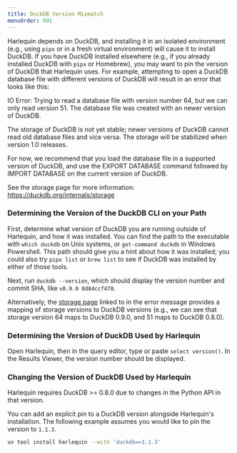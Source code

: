 ```yaml
---
title: DuckDB Version Mismatch
menuOrder: 991
---
```


<script>
    import Note from "$lib/components/note.svelte"
</script>

Harlequin depends on DuckDB, and installing it in an isolated environment (e.g., using `pipx` or in a fresh virtual environment) will cause it to install DuckDB. If you have DuckDB installed elsewhere (e.g., if you already installed DuckDB with `pipx` or Homebrew), you may want to pin the version of DuckDB that Harlequin uses. For example, attempting to open a DuckDB database file with different versions of DuckDB will result in an error that looks like this:

<p class="text-xs font-mono rounded border-black border py-1 px-1">
IO Error: Trying to read a database file with version number 64, but we can
only read version 51.
The database file was created with an newer version of DuckDB.

The storage of DuckDB is not yet stable; newer versions of DuckDB cannot
read old database files and vice versa.
The storage will be stabilized when version 1.0 releases.

For now, we recommend that you load the database file in a supported version
of DuckDB, and use the EXPORT DATABASE command followed by IMPORT DATABASE
on the current version of DuckDB.

See the storage page for more information:
https://duckdb.org/internals/storage

</p>

### Determining the Version of the DuckDB CLI on your Path

First, determine what version of DuckDB you are running outside of Harlequin, and how it was installed. You can find the path to the executable with `which duckdb` on Unix systems, or `get-command duckdb` in Windows Powershell. This path should give you a hint about how it was installed; you could also try `pipx list` or `brew list` to see if DuckDB was installed by either of those tools.

Next, run `duckdb --version`, which should display the version number and commit SHA, like `v0.9.0 0d84ccf478`.

Alternatively, the [storage page](https://duckdb.org/internals/storage) linked to in the error message provides a mapping of storage versions to DuckDB versions (e.g., we can see that storage version 64 maps to DuckDB 0.9.0, and 51 maps to DuckDB 0.8.0).

### Determining the Version of DuckDB Used by Harlequin

Open Harlequin, then in the query editor, type or paste `select version()`. In the Results Viewer, the version number should be displayed.

### Changing the Version of DuckDB Used by Harlequin

<Note>Harlequin requires DuckDB >= 0.8.0 due to changes in the Python API in that version.</Note>

You can add an explicit pin to a DuckDB version alongside Harlequin's installation. The following example assumes you would like to pin the version to `1.1.3`.

```bash
uv tool install harlequin --with 'duckdb==1.1.3'
```
